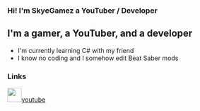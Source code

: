 ### Hi! I'm SkyeGamez a YouTuber / Developer

## I'm a gamer, a YouTuber, and a developer
- I'm currently learning C# with my friend
- I know no coding and I somehow edit Beat Saber mods

### Links
<img height="32" width="32" src="https://cdn.jsdelivr.net/npm/simple-icons@v5/icons/youtube.svg" />[youtube]























[youtube]: https://www.youtube.com/channel/UCeM9VihuA3fj6ShTfkG3-NQ

